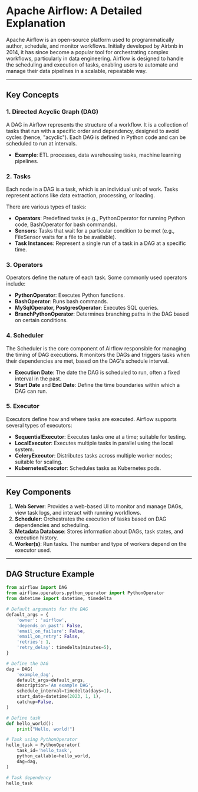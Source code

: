 # Apache Airflow: A Detailed Explanation

Apache Airflow is an open-source platform used to programmatically author, schedule, and monitor workflows. Initially developed by Airbnb in 2014, it has since become a popular tool for orchestrating complex workflows, particularly in data engineering. Airflow is designed to handle the scheduling and execution of tasks, enabling users to automate and manage their data pipelines in a scalable, repeatable way.

---

## Key Concepts

### 1. Directed Acyclic Graph (DAG)
A DAG in Airflow represents the structure of a workflow. It is a collection of tasks that run with a specific order and dependency, designed to avoid cycles (hence, "acyclic"). Each DAG is defined in Python code and can be scheduled to run at intervals.

- **Example**: ETL processes, data warehousing tasks, machine learning pipelines.

### 2. Tasks
Each node in a DAG is a task, which is an individual unit of work. Tasks represent actions like data extraction, processing, or loading.

There are various types of tasks:
- **Operators**: Predefined tasks (e.g., PythonOperator for running Python code, BashOperator for bash commands).
- **Sensors**: Tasks that wait for a particular condition to be met (e.g., FileSensor waits for a file to be available).
- **Task Instances**: Represent a single run of a task in a DAG at a specific time.

### 3. Operators
Operators define the nature of each task. Some commonly used operators include:
- **PythonOperator**: Executes Python functions.
- **BashOperator**: Runs bash commands.
- **MySqlOperator, PostgresOperator**: Executes SQL queries.
- **BranchPythonOperator**: Determines branching paths in the DAG based on certain conditions.

### 4. Scheduler
The Scheduler is the core component of Airflow responsible for managing the timing of DAG executions. It monitors the DAGs and triggers tasks when their dependencies are met, based on the DAG's schedule interval.

- **Execution Date**: The date the DAG is scheduled to run, often a fixed interval in the past.
- **Start Date** and **End Date**: Define the time boundaries within which a DAG can run.

### 5. Executor
Executors define how and where tasks are executed. Airflow supports several types of executors:
- **SequentialExecutor**: Executes tasks one at a time; suitable for testing.
- **LocalExecutor**: Executes multiple tasks in parallel using the local system.
- **CeleryExecutor**: Distributes tasks across multiple worker nodes; suitable for scaling.
- **KubernetesExecutor**: Schedules tasks as Kubernetes pods.

---

## Key Components

1. **Web Server**: Provides a web-based UI to monitor and manage DAGs, view task logs, and interact with running workflows.
2. **Scheduler**: Orchestrates the execution of tasks based on DAG dependencies and scheduling.
3. **Metadata Database**: Stores information about DAGs, task states, and execution history.
4. **Worker(s)**: Run tasks. The number and type of workers depend on the executor used.

---

## DAG Structure Example

```python
from airflow import DAG
from airflow.operators.python_operator import PythonOperator
from datetime import datetime, timedelta

# Default arguments for the DAG
default_args = {
    'owner': 'airflow',
    'depends_on_past': False,
    'email_on_failure': False,
    'email_on_retry': False,
    'retries': 1,
    'retry_delay': timedelta(minutes=5),
}

# Define the DAG
dag = DAG(
    'example_dag',
    default_args=default_args,
    description='An example DAG',
    schedule_interval=timedelta(days=1),
    start_date=datetime(2023, 1, 1),
    catchup=False,
)

# Define task
def hello_world():
    print("Hello, world!")

# Task using PythonOperator
hello_task = PythonOperator(
    task_id='hello_task',
    python_callable=hello_world,
    dag=dag,
)

# Task dependency
hello_task

